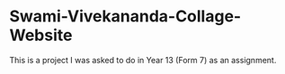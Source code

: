 # Swami-Vivekananda-Collage-Website
This is a project I was asked to do in Year 13 (Form 7) as an assignment. 
